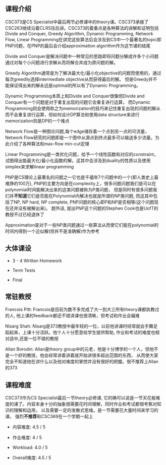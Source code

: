 ## 课程介绍
CSC373是CS Specialist中最后两节必修课中的theory课。CSC373承接了CSC263继续沿着CLRS往后讲。CSC373的着重点是各种算法的讲解和证明包括Divide and Conquer, Greedy Algorithm, 
Dynamic Programming, Network Flow, Linear Programming在讲完这些算法后会涉及到CS中一个最著名的topic即PNP问题，在PNP的最后会介绍approximation algorithm作为这节课的结尾

Divide and Conquer是解决问题中一种常见的思路即将问题分解成许多个小问题通过对每个小问题进行求解从而将解合并成为原问题的解。

Greedy Algorithm通常是为了解决最大化/最小化objective的问题而使用的，通过每次greedily选择intermediate objective从而获得最后的解。 但是Greedy并不能保证得出来的解永远是optimal的所以有了Dynamic Programming。

Dynamic Programming本质上和Divide and Conquer很像但Divide and Conquer有一个问题是对于重复出现的问题它会重复进行运算，
而Dynamic Programming则会使用称之为memorization的技巧来记住重复出现的问题的解从而不会重复进行运算，但如何设计DP算法和使用data structure来进行memorization则是DP的一个难点

Network Flow是一种图论问题,每个edge储存着一个点到另一点的可流量，Network Flow研究的问题即是一个图中从源点到终点最多可以输送多少流量。为此介绍了各种算法和max-flow min-cut定理

Linear Programming是一类优化问题，给予一个线性函数和对应的constraint，试图得出能最大化/最小化函数的解。这其中会涉及到duality的性质以及使用simplex来求解linear 
programming

PNP是CS理论上最著名的问题之一它也是千禧年7个问题中的一个(即人类史上最难挣的100万), PNP的主要方向是在complexity上，很多问题问题我们是可以在polynomial时间能解决出来的这类问题被称为P类问题，
但是同时有很多问题我们并**不知道**它们是否能在Polynomial内解决也就是所谓的NP类问题, 而这其中包括了NP, NP hard, NP complete, PNP问题的核心即P和NP是否相等(这个问题现在还并没有被解出来)。
题外话, 提出PNP这个问题的Stephen Cook也是UofT的教授不过已经退休了

Approximation是对于一些NP类问题通过一些算法从而使它们能在polynomial的时间内得到一个近似解(但并不是准确解)作为参考

## 大体课设
- 3 - 4 Written Homework

- Term Tests

- Final

## 常驻教授
Francois Pitt: Francois是目前为数不多完成了大一到大三所有theory课都执教过的人, 他上课的feedback都还不错讲课也很清晰，但考试和作业会偏难

Nisarg Shah: Nisarg是373教授中最年轻的一位，以前他讲课时经常就会手舞足蹈起来，上课十分活跃。他个人十分愿意给学生提供帮助, 作业和考试的难度也相对适中,还是一位不错的教授

Allan Borodin: Allan是theory group中的元老，他是十分博学的一个人，但他不是一个好的教授，他会经常讲着讲着就开始讲很多超出范围的东西，
从而使大家完全不知道他在讲什么以及他对难度的掌控并没有很好的把握。很不推荐上Allan的373

## 课程难度
CSC373作为CS Specialist最后一节theory必修课, 它的确可以说是一节天花板难度的课了。内容本身十分的抽象很需要花时间理解，同时作业和考试都很考察对知识的理解和运用，
以及需要一定的发散式思维。是一节需要花大量时间来学习的课。 强烈**不推荐**和CSC369在一个学期一起上
- 内容难度: 4.5 / 5

- 作业难度: 4 / 5

- Workload: 4.0 / 5

- Overall难度: 4.5 / 5
